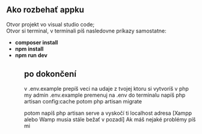 ## Ako rozbehať appku

Otvor projekt vo visual studio code; <br>
Otvor si terminal,
v terminali píš nasledovne príkazy samostatne: <br>

<ul>
	<li><strong>composer install</strong> </li>
	<li><strong>npm install</strong></li>
	<li><strong>npm run dev</strong></li>
<ul>

<h2>po dokončení</h2>
v .env.example prepíš veci na udaje z tvojej ktoru si vytvoríš v php my admin
.env.example premenuj na .env
do terminalu napíš php artisan config:cache
potom
php artisan migrate

potom napíš php artisan serve a vyskočí ti localhost adresa
[Xampp alebo Wamp musia stále bežať v pozadí]
Ak máš nejaké problémy píš mi
